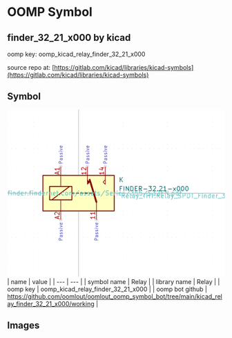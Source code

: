 # OOMP Symbol  
## finder_32_21_x000  by kicad  
  
oomp key: oomp_kicad_relay_finder_32_21_x000  
  
source repo at: [https://gitlab.com/kicad/libraries/kicad-symbols](https://gitlab.com/kicad/libraries/kicad-symbols)  
## Symbol  
  
[![working.png](working_600.png)](working.png)  
| name | value | 
| --- | --- | 
| symbol name | Relay | 
| library name | Relay | 
| oomp key | oomp_kicad_relay_finder_32_21_x000 | 
| oomp bot github | https://github.com/oomlout/oomlout_oomp_symbol_bot/tree/main/kicad_relay_finder_32_21_x000/working | 
## Images  

